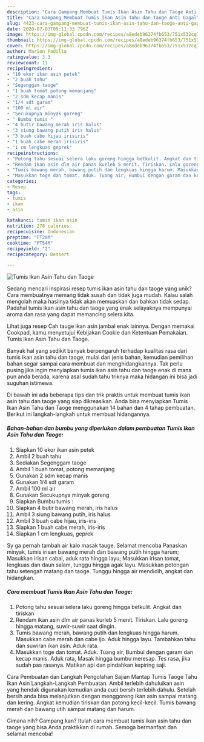 ```yaml
---
description: "Cara Gampang Membuat Tumis Ikan Asin Tahu dan Taoge Anti Gagal"
title: "Cara Gampang Membuat Tumis Ikan Asin Tahu dan Taoge Anti Gagal"
slug: 4423-cara-gampang-membuat-tumis-ikan-asin-tahu-dan-taoge-anti-gagal
date: 2020-07-03T09:11:33.796Z
image: https://img-global.cpcdn.com/recipes/a8edeb96374fb653/751x532cq70/tumis-ikan-asin-tahu-dan-taoge-foto-resep-utama.jpg
thumbnail: https://img-global.cpcdn.com/recipes/a8edeb96374fb653/751x532cq70/tumis-ikan-asin-tahu-dan-taoge-foto-resep-utama.jpg
cover: https://img-global.cpcdn.com/recipes/a8edeb96374fb653/751x532cq70/tumis-ikan-asin-tahu-dan-taoge-foto-resep-utama.jpg
author: Marion Padilla
ratingvalue: 3.3
reviewcount: 11
recipeingredient:
- "10 ekor ikan asin petek"
- "2 buah tahu"
- "Segenggam taoge"
- "1 buah tomat potong memanjang"
- "2 sdm kecap manis"
- "1/4 sdt garam"
- "100 ml air"
- "Secukupnya minyak goreng"
- " Bumbu tumis "
- "4 butir bawang merah iris halus"
- "3 siung bawang putih iris halus"
- "3 buah cabe hijau irisiris"
- "1 buah cabe merah irisiris"
- "1 cm lengkuas geprek"
recipeinstructions:
- "Potong tahu sesuai selera laku goreng hingga betkulit. Angkat dan tiriskan"
- "Rendam ikan asin dlm air panas kurleb 5 menit. Tiriskan. Lalu goreng hingga matang, suwir-suwir saat dingin."
- "Tumis bawang merah, bawang putih dan lengkuas hingga harum. Masukkan cabe merah dan cabe ijo. Aduk hingga layu. Tambahkan tahu dan suwiran ikan asin. Aduk rata."
- "Masukkan toge dan tomat. Aduk. Tuang air, Bumbui dengan garam dan kecap manis. Aduk rata, Masak hingga bumbu meresap. Tes rasa, jika sudah pas rasanya. Matikan api dan pindahkan kepiring saji."
categories:
- Resep
tags:
- tumis
- ikan
- asin

katakunci: tumis ikan asin 
nutrition: 278 calories
recipecuisine: Indonesian
preptime: "PT28M"
cooktime: "PT54M"
recipeyield: "2"
recipecategory: Dessert

---
```



![Tumis Ikan Asin Tahu dan Taoge](https://img-global.cpcdn.com/recipes/a8edeb96374fb653/751x532cq70/tumis-ikan-asin-tahu-dan-taoge-foto-resep-utama.jpg)

Sedang mencari inspirasi resep tumis ikan asin tahu dan taoge yang unik? Cara membuatnya memang tidak susah dan tidak juga mudah. Kalau salah mengolah maka hasilnya tidak akan memuaskan dan bahkan tidak sedap. Padahal tumis ikan asin tahu dan taoge yang enak selayaknya mempunyai aroma dan rasa yang dapat memancing selera kita.

Lihat juga resep Cah tauge ikan asin jambal enak lainnya. Dengan memakai Cookpad, kamu menyetujui Kebijakan Cookie dan Ketentuan Pemakaian. Tumis Ikan Asin Tahu dan Taoge.

Banyak hal yang sedikit banyak berpengaruh terhadap kualitas rasa dari tumis ikan asin tahu dan taoge, mulai dari jenis bahan, kemudian pemilihan bahan segar sampai cara membuat dan menghidangkannya. Tak perlu pusing jika ingin menyiapkan tumis ikan asin tahu dan taoge enak di mana pun anda berada, karena asal sudah tahu triknya maka hidangan ini bisa jadi suguhan istimewa.


Di bawah ini ada beberapa tips dan trik praktis untuk membuat tumis ikan asin tahu dan taoge yang siap dikreasikan. Anda bisa menyiapkan Tumis Ikan Asin Tahu dan Taoge menggunakan 14 bahan dan 4 tahap pembuatan. Berikut ini langkah-langkah untuk membuat hidangannya.

<!--inarticleads1-->

##### Bahan-bahan dan bumbu yang diperlukan dalam pembuatan Tumis Ikan Asin Tahu dan Taoge:

1. Siapkan 10 ekor ikan asin petek
1. Ambil 2 buah tahu
1. Sediakan Segenggam taoge
1. Ambil 1 buah tomat, potong memanjang
1. Gunakan 2 sdm kecap manis
1. Gunakan 1/4 sdt garam
1. Ambil 100 ml air
1. Gunakan Secukupnya minyak goreng
1. Siapkan  Bumbu tumis :
1. Siapkan 4 butir bawang merah, iris halus
1. Ambil 3 siung bawang putih, iris halus
1. Ambil 3 buah cabe hijau, iris-iris
1. Siapkan 1 buah cabe merah, iris-iris
1. Siapkan 1 cm lengkuas, geprek


Sy ga pernah tambah air kalo masak tauge. Selamat mencoba Panaskan minyak, tumis irisan bawang merah dan bawang putih hingga harum; Masukkan irisan cabai, aduk rata hingga layu; Masukkan irisan tomat, lengkuas dan daun salam, tunggu hingga agak layu. Masukkan potongan tahu setengah matang dan taoge. Tunggu hingga air mendidih, angkat dan hidangkan. 

<!--inarticleads2-->

##### Cara membuat Tumis Ikan Asin Tahu dan Taoge:

1. Potong tahu sesuai selera laku goreng hingga betkulit. Angkat dan tiriskan
1. Rendam ikan asin dlm air panas kurleb 5 menit. Tiriskan. Lalu goreng hingga matang, suwir-suwir saat dingin.
1. Tumis bawang merah, bawang putih dan lengkuas hingga harum. Masukkan cabe merah dan cabe ijo. Aduk hingga layu. Tambahkan tahu dan suwiran ikan asin. Aduk rata.
1. Masukkan toge dan tomat. Aduk. Tuang air, Bumbui dengan garam dan kecap manis. Aduk rata, Masak hingga bumbu meresap. Tes rasa, jika sudah pas rasanya. Matikan api dan pindahkan kepiring saji.


Cara Pembuatan dan Langkah Pengolahan Sajian Mantap Tumis Taoge Tahu Ikan Asin Langkah-Langkah Pembuatan. Ambil terlebih dahuluikan asin yang hendak digunakan kemudian anda cuci bersih terlebih dahulu. Setelah bersih anda bisa melanjutkan dengan menggoreng ikan asin sampai matang dan kering. Angkat kemudian tiriskan dan potong kecil-kecil. Tumis bawang merah dan bawang utih sampai matang dan harum. 

Gimana nih? Gampang kan? Itulah cara membuat tumis ikan asin tahu dan taoge yang bisa Anda praktikkan di rumah. Semoga bermanfaat dan selamat mencoba!

